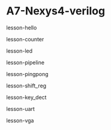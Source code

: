 # A7-Nexys4-verilog
lesson-hello

lesson-counter

lesson-led

lesson-pipeline

lesson-pingpong

lesson-shift_reg

lesson-key_dect

lesson-uart

lesson-vga

